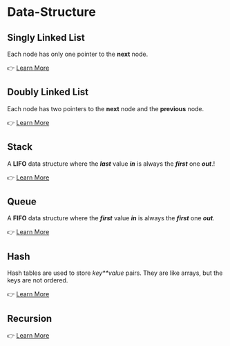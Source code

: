 # Data-Structure

## Singly Linked List

Each node has only one pointer to the **next** node.

👉 [Learn More](https://www.notion.so/Data-Structure-Singly-Linked-List-fce02bbdb6054980b79f9b3fecbe2fcf)

## Doubly Linked List

Each node has two pointers to the **next** node and the **previous** node.

👉 [Learn More](https://www.notion.so/Data-Structure-Doubly-Linked-List-6138a9973d8045059e556bf849f390e3)

## Stack

A **LIFO** data structure where the **_last_** value **_in_** is always the **_first_** one **_out_**.!

👉 [Learn More](https://www.notion.so/Data-Structure-Stack-2377a973e8764c6d822bb9303d39926b)

## Queue

A **FIFO** data structure where the **_first_** value **_in_** is always the **_first_** one **_out_**.

👉 [Learn More](https://www.notion.so/Data-Structure-Queue-be629e71146c44478d21f429b7879869)

## Hash

Hash tables are used to store *key\*\*value* pairs. They are like arrays, but the keys are not ordered.

👉 [Learn More](https://www.notion.so/Data-Structure-Hash-797b1b0914084205b0b9f20e428a8650)

## Recursion

👉 [Learn More](https://www.notion.so/Data-Structure-Recursion-3b9af862ce8c4ec9b30a79b317f5c308)

